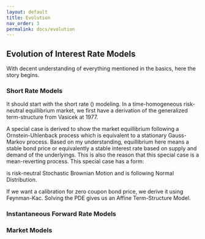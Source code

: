 ```yaml
---
layout: default
title: Evolution
nav_order: 3
permalink: docs/evolution
---
```


## Evolution of Interest Rate Models 

With decent understanding of everything mentioned in the basics, here the story begins. 

### Short Rate Models 

It should start with the short rate () modeling. In a time-homogeneous risk-neutral equillibrium market, we first have a derivation of the generalized term-structure from Vasicek at 1977. 

A special case is derived to show the market equillibrium following a Ornstein-Uhlenback process which is equivalent to a stationary Gauss-Markov process. Based on my understanding, equillibrium here means a stable bond price or equivalently a stable interest rate based on supply and demand of the underlyings. This is also the reason that this special case is a mean-reverting process. This special case has a form: 

  is risk-neutral Stochastic Brownian Motion and  is following Normal Distribution. 

If we want a calibration for zero coupon bond price, we derive it using Feynman-Kac. Solving the PDE gives us an Affine Term-Structure Model. 

### Instantaneous Forward Rate Models 

### Market Models 